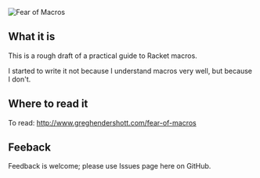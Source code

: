 ![Fear of Macros](http://www.greghendershott.com/fear-of-macros/fear-of-macros.jpg "")

## What it is

This is a rough draft of a practical guide to Racket macros.

I started to write it not because I understand macros very well, but
because I don't.

## Where to read it

To read: http://www.greghendershott.com/fear-of-macros

## Feeback

Feedback is welcome; please use Issues page here on GitHub.
